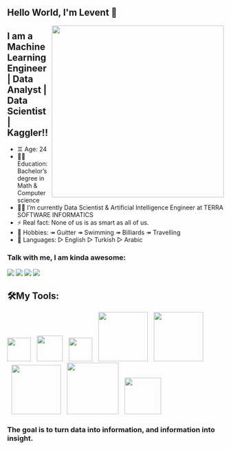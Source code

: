 ## Hello World, I'm Levent 👋


<img src=https://media.giphy.com/media/3oKIPEqDGUULpEU0aQ/giphy.gif width="400" height="400" align="right">

## I am a Machine Learning Engineer | Data Analyst | Data Scientist | Kaggler!!
- ♊️ Age: 24
- 👨‍🎓 Education: Bachelor’s degree in Math & Computer science
- 👨‍💻 I’m currently Data Scientist & Artificial Intelligence Engineer at TERRA SOFTWARE INFORMATICS
- ⚡ Real fact: None of us is as smart as all of us.
- 🎯 Hobbies: ↠ Guitter ↠ Swimming ↠ Billiards ↠ Travelling
- 💬 Languages: ▻ English ▻ Turkish ▻ Arabic
### Talk with me, I am kinda awesome:
<p float="left">
<a href="mailto:leventoz997@gmail.com"><img src="https://img.shields.io/badge/Gmail-D14836?style=for-the-badge&logo=gmail&logoColor=white" /></a>
<a href="https://www.linkedin.com/in/levent-ozdemir/"><img src="https://img.shields.io/badge/LinkedIn-0077B5?style=for-the-badge&logo=linkedin&logoColor=white" /></a>
<a href="https://www.kaggle.com/leventoz"><img src="https://img.shields.io/badge/Kaggle-20BEFF?style=for-the-badge&logo=Kaggle&logoColor=gray" /></a>
<a href="https://leventozdemir.medium.com/"><img src="https://img.shields.io/badge/Medium-12100E?style=for-the-badge&logo=medium&logoColor=white" /></a>
</p>

## 🛠My Tools:
<p float="left">
<img src="https://img.icons8.com/color/144/000000/python--v2.png" width="55" hight="75">
<img src="https://www.bconcepts.pt/wp-content/uploads/2019/04/PowerBI-Logo.png" width="60" hight="75" style="margin-left: 10">
<img src="https://img.icons8.com/nolan/128/sql.png" width="55" hight="65"   style="margin-left: 10"/>
<img src="https://cdn.icon-icons.com/icons2/2699/PNG/512/apache_spark_logo_icon_170561.png" width="115" hight="75" style="margin-left: 10">
<img src="https://upload.wikimedia.org/wikipedia/commons/3/31/NumPy_logo_2020.svg" width="115" hight="125" style="margin-left: 10">
<img src="https://upload.wikimedia.org/wikipedia/commons/e/ed/Pandas_logo.svg" width="115" hight="75" style="margin-left: 10">
<img src="https://miro.medium.com/max/805/1*aUSZsGFCMPNYCkQygs4aGQ.jpeg" width="120" hight="75" style="margin-left: 10">
<img src="https://pbs.twimg.com/profile_images/1105548722/scikit-learn-logo_400x400.png" width="85" hight="55" style="padding-left: 10">

</p>

### The goal is to turn data into information, and information into insight. 

